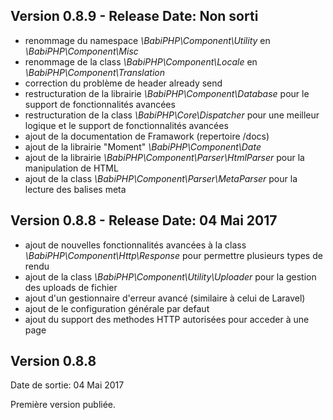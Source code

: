 Version 0.8.9 - Release Date: Non sorti
-----------------------------------------------------------------------------------------
- renommage du namespace <i>\BabiPHP\Component\Utility</i> en <i>\BabiPHP\Component\Misc</i>
- renommage de la class <i>\BabiPHP\Component\Locale</i> en <i>\BabiPHP\Component\Translation</i>
- correction du problème de header already send
- restructuration de la librairie <i>\BabiPHP\Component\Database</i> pour le support de fonctionnalités avancées
- restructuration de la class <i>\BabiPHP\Core\Dispatcher</i> pour une meilleur logique et le support de fonctionnalités avancées
- ajout de la documentation de Framawork (repertoire /docs)
- ajout de la librairie "Moment" <i>\BabiPHP\Component\Date</i> 
- ajout de la librairie <i>\BabiPHP\Component\Parser\HtmlParser</i> pour la manipulation de HTML
- ajout de la class <i>\BabiPHP\Component\Parser\MetaParser</i> pour la lecture des balises meta
 

Version 0.8.8 - Release Date: 04 Mai 2017
-----------------------------------------------------------------------------------------
- ajout de nouvelles fonctionnalités avancées à la class <i>\BabiPHP\Component\Http\Response</i> pour permettre plusieurs types de rendu
- ajout de la class <i>\BabiPHP\Component\Utility\Uploader</i> pour la gestion des uploads de fichier
- ajout d'un gestionnaire d'erreur avancé (similaire à celui de Laravel)
- ajout de le configuration générale par defaut
- ajout du support des methodes HTTP autorisées pour acceder à une page

Version 0.8.8
-----------------------------------------------------------------------------------------
Date de sortie: 04 Mai 2017


Première version publiée.
